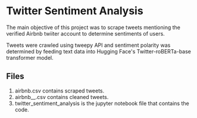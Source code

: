 # Twitter Sentiment Analysis

The main objective of this project was to scrape tweets mentioning the verified Airbnb twiiter account to determine sentiments of users.

Tweets were crawled using tweepy API and sentiment polarity was determined by feeding text data into Hugging Face's Twitter-roBERTa-base transformer model.

## Files

1. airbnb.csv contains scraped tweets.
2. airbnb__.csv contains cleaned tweets.
3. twitter_sentiment_analysis is the jupyter notebook file that contains the code.
